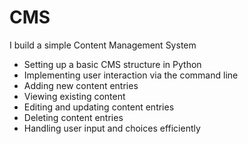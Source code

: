 # CMS
I build a simple Content Management System


- Setting up a basic CMS structure in Python
- Implementing user interaction via the command line
- Adding new content entries
- Viewing existing content
- Editing and updating content entries
- Deleting content entries
- Handling user input and choices efficiently
